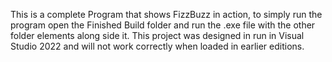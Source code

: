 This is a complete Program that shows FizzBuzz in action, to simply run the program open the Finished Build folder and run the .exe file with the other folder elements along side it. 
This project was designed in run in Visual Studio 2022 and will not work correctly when loaded in earlier editions.
